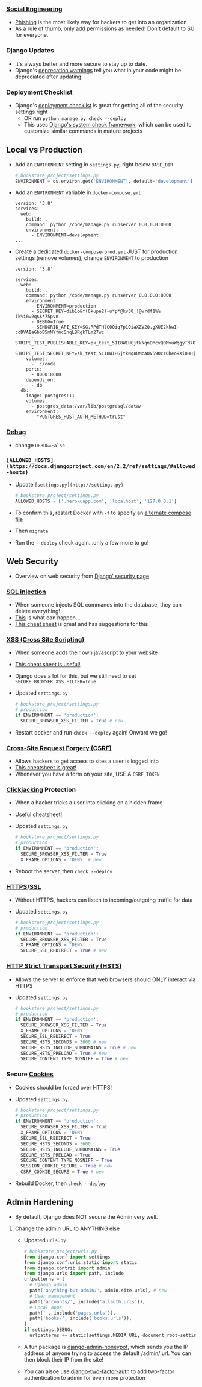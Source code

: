### [Social Engineering](https://en.wikipedia.org/wiki/Social_engineering_(security))

- [Phishing](https://en.wikipedia.org/wiki/Phishing) is the most likely way for hackers to get into an organization
- As a rule of thumb, only add permissions as needed! Don't default to SU for everyone.

### Django Updates

- It's always better and more secure to stay up to date.
- Django's [deprecation warnings](https://docs.djangoproject.com/en/2.2/howto/upgrade-version/) tell you what in your code might be depreciated after updating

### Deployment Checklist

- Django's [deployment checklist](https://docs.djangoproject.com/en/2.2/howto/deployment/checklist/) is great for getting all of the security settings right
    - OR run `python manage.py check --deploy`
    - This uses [Django's system check framework](https://docs.djangoproject.com/en/2.2/topics/checks/), which can be used to customize similar commands in mature projects

## Local vs Production

- Add an `ENVIRONMENT` setting in `settings.py`, right below `BASE_DIR`

    ```python
    # bookstore_project/settings.py
    ENVIRONMENT = os.environ.get('ENVIRONMENT', default='development')
    ```

- Add an `ENVIRONMENT` variable in `docker-compose.yml`

    ```docker
    version: '3.8'
    services:
      web:
        build: .
        command: python /code/manage.py runserver 0.0.0.0:8000
        environment:
          - ENVIRONMENT=development
    ...
    ```

- Create a dedicated `docker-compose-prod.yml` JUST for production settings (remove volumes), change `ENVIRONMENT` to production

    ```docker
    version: '3.8'

    services:
      web:
        build: .
        command: python /code/manage.py runserver 0.0.0.0:8000
        environment:
          - ENVIRONMENT=production
          - SECRET_KEY=dib1o&f(0kupe2)-u*p*@kv30_!@vrdf1%%(k%i&w2q$$*75pvn
          - DEBUG=True
          - SENDGRID_API_KEY=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
          - STRIPE_TEST_PUBLISHABLE_KEY=pk_test_51I8WIHGjtkNqnDMcvQ0MvuWqgyTd7Opl43qqB3nl57WXAAPmTq4caga3fWUxM30rqtcURwzAModZnGaMu5pKBBU600naGOt0TY
          - STRIPE_TEST_SECRET_KEY=sk_test_51I8WIHGjtkNqnDMcADV590czOheo9XiUHHjXxaGPL5tjuxnwNLC4bm2Cj9N4hYoitxkHw6HdHw1K4gbIfzGdjWbR00kSIaluoz
        volumes:
          - .:/code
        ports:
          - 8000:8000
        depends_on:
          - db
      db:
        image: postgres:11
        volumes:
          - postgres_data:/var/lib/postgresql/data/
        environment:
          - "POSTGRES_HOST_AUTH_METHOD=trust"
    ```

### [Debug](https://docs.djangoproject.com/en/2.2/ref/settings/#std:setting-DEBUG)

- change `DEBUG=False`

### `[ALLOWED_HOSTS](https://docs.djangoproject.com/en/2.2/ref/settings/#allowed-hosts)`

- Update `[settings.py](http://settings.py)`

    ```python
    # bookstore_project/settings.py
    ALLOWED_HOSTS = ['.herokuapp.com', 'localhost', '127.0.0.1']
    ```

- To confirm this, restart Docker with `-f` to specify an [alternate compose file](https://docs.docker.com/compose/reference/overview/)
- Then `migrate`
- Run the `--deploy` check again...only a few more to go!

## Web Security

- Overview on web security from [Django' security page](https://docs.djangoproject.com/en/2.2/topics/security/)

### [SQL injection](https://en.wikipedia.org/wiki/SQL_injection)

- When someone injects SQL commands into the database, they can delete everything!
- [This](https://www.xkcd.com/327/) is what can happen...
- [This cheat sheet](https://github.com/OWASP/CheatSheetSeries/blob/master/cheatsheets/SQL_Injection_Prevention_Cheat_Sheet.md) is great and has suggestions for this

### [XSS (Cross Site Scripting)](https://en.wikipedia.org/wiki/Cross-site_scripting)

- When someone adds their own javascript to your website
- [This cheat sheet is useful!](https://github.com/OWASP/CheatSheetSeries/blob/master/cheatsheets/Cross_Site_Scripting_Prevention_Cheat_Sheet.md)
- Django does a lot for this, but we still need to set `SECURE_BROWSER_XSS_FILTER=True`
- Updated `settings.py`

    ```python
    # bookstore_project/settings.py
    # production
    if ENVIRONMENT == 'production':
      SECURE_BROWSER_XSS_FILTER = True # new
    ```

- Restart docker and run `check --deploy` again! Onward we go!

### [Cross-Site Request Forgery (CSRF)](https://en.wikipedia.org/wiki/Cross-site_request_forgery)

- Allows hackers to get access to sites a user is logged into
- [This cheatsheet is great!](https://github.com/OWASP/CheatSheetSeries/blob/master/cheatsheets/Cross-Site_Request_Forgery_Prevention_Cheat_Sheet.md)
- Whenever you have a form on your site, USE A `CSRF_TOKEN`

### [Clickjacking](https://en.wikipedia.org/wiki/Clickjacking) Protection

- When a hacker tricks a user into clicking on a hidden frame
- [Useful cheatsheet!](https://github.com/OWASP/CheatSheetSeries/blob/master/cheatsheets/Clickjacking_Defense_Cheat_Sheet.md)
- Updated `settings.py`

    ```python
    # bookstore_project/settings.py
    # production
    if ENVIRONMENT == 'production':
      SECURE_BROWSER_XSS_FILTER = True
      X_FRAME_OPTIONS = 'DENY' # new
    ```

- Reboot the server, then `check --deploy`

### [HTTPS](https://en.wikipedia.org/wiki/HTTPS)/[SSL](https://en.wikipedia.org/wiki/Transport_Layer_Security)

- Without HTTPS, hackers can listen to incoming/outgoing traffic for data
- Updated `settings.py`

    ```python
    # bookstore_project/settings.py
    # production
    if ENVIRONMENT == 'production':
      SECURE_BROWSER_XSS_FILTER = True
      X_FRAME_OPTIONS = 'DENY'
      SECURE_SSL_REDIRECT = True # new
    ```

### [HTTP Strict Transport Security (HSTS)](https://en.wikipedia.org/wiki/HTTP_Strict_Transport_Security)

- Allows the server to enforce that web browsers should ONLY interact via HTTPS
- Updated `settings.py`

    ```python
    # bookstore_project/settings.py
    # production
    if ENVIRONMENT == 'production':
      SECURE_BROWSER_XSS_FILTER = True
      X_FRAME_OPTIONS = 'DENY'
      SECURE_SSL_REDIRECT = True
      SECURE_HSTS_SECONDS = 3600 # new
      SECURE_HSTS_INCLUDE_SUBDOMAINS = True # new
      SECURE_HSTS_PRELOAD = True # new
      SECURE_CONTENT_TYPE_NOSNIFF = True # new
    ```

### Secure [Cookies](https://en.wikipedia.org/wiki/HTTP_cookie)

- Cookies should be forced over HTTPS!
- Updated `settings.py`

    ```python
    # bookstore_project/settings.py
    # production
    if ENVIRONMENT == 'production':
      SECURE_BROWSER_XSS_FILTER = True
      X_FRAME_OPTIONS = 'DENY'
      SECURE_SSL_REDIRECT = True
      SECURE_HSTS_SECONDS = 3600
      SECURE_HSTS_INCLUDE_SUBDOMAINS = True
      SECURE_HSTS_PRELOAD = True
      SECURE_CONTENT_TYPE_NOSNIFF = True
      SESSION_COOKIE_SECURE = True # new
      CSRF_COOKIE_SECURE = True # new
    ```

- Rebuild Docker, then `check --deploy`

## Admin Hardening

- By default, Django does NOT secure the Admin very well.
1. Change the admin URL to ANYTHING else
    - Updated `urls.py`

        ```python
        # bookstore_project/urls.py
        from django.conf import settings
        from django.conf.urls.static import static
        from django.contrib import admin
        from django.urls import path, include
        urlpatterns = [
          # Django admin
          path('anything-but-admin/', admin.site.urls), # new
          # User management
          path('accounts/', include('allauth.urls')),
          # Local apps
          path('', include('pages.urls')),
          path('books/', include('books.urls')),
        ]
        if settings.DEBUG:
          urlpatterns += static(settings.MEDIA_URL, document_root=settings.MEDIA_ROOT)
        ```

    - A fun package is [django-admin-honeypot](https://github.com/dmpayton/django-admin-honeypot), which sends you the IP address of anyone trying to access the default /admin/ url. You can then block their IP from the site!
    - You can alsoe use [django-two-factor-auth](https://github.com/Bouke/django-two-factor-auth) to add two-factor authentication to admin for even more protection